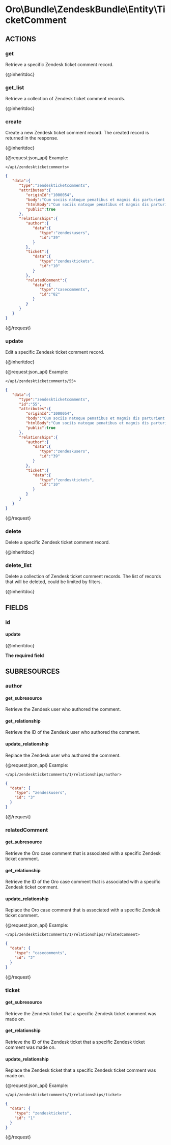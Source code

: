 # Oro\Bundle\ZendeskBundle\Entity\TicketComment

## ACTIONS  

### get

Retrieve a specific Zendesk ticket comment record.

{@inheritdoc}

### get_list

Retrieve a collection of Zendesk ticket comment records.

{@inheritdoc}

### create

Create a new Zendesk ticket comment record.
The created record is returned in the response.

{@inheritdoc}

{@request:json_api}
Example:

`</api/zendeskticketcomments>`

```JSON
{  
   "data":{  
      "type":"zendeskticketcomments",
      "attributes":{  
         "originId":"1000054",
         "body":"Cum sociis natoque penatibus et magnis dis parturient montes, nascetur ridiculus mus.",
         "htmlBody":"Cum sociis natoque penatibus et magnis dis parturient montes, nascetur ridiculus mus.",
         "public":true
      },
      "relationships":{  
         "author":{  
            "data":{  
               "type":"zendeskusers",
               "id":"39"
            }
         },
         "ticket":{  
            "data":{  
               "type":"zendesktickets",
               "id":"10"
            }
         },
         "relatedComment":{  
            "data":{  
               "type":"casecomments",
               "id":"82"
            }
         }
      }
   }
}
```
{@/request}

### update

Edit a specific Zendesk ticket comment record.

{@inheritdoc}

{@request:json_api}
Example:

`</api/zendeskticketcomments/55>`

```JSON
{  
   "data":{  
      "type":"zendeskticketcomments",
      "id":"55",
      "attributes":{  
         "originId":"1000054",
         "body":"Cum sociis natoque penatibus et magnis dis parturient montes, nascetur ridiculus mus.",
         "htmlBody":"Cum sociis natoque penatibus et magnis dis parturient montes, nascetur ridiculus mus.",
         "public":true
      },
      "relationships":{  
         "author":{  
            "data":{  
               "type":"zendeskusers",
               "id":"39"
            }
         },
         "ticket":{  
            "data":{  
               "type":"zendesktickets",
               "id":"10"
            }
         }
      }
   }
}
```
{@/request}

### delete

Delete a specific Zendesk ticket comment record.

{@inheritdoc}

### delete_list

Delete a collection of Zendesk ticket comment records.
The list of records that will be deleted, could be limited by filters.

{@inheritdoc}

## FIELDS

### id

#### update

{@inheritdoc}

**The required field**

## SUBRESOURCES

### author

#### get_subresource

Retrieve the Zendesk user who authored the comment.

#### get_relationship

Retrieve the ID of the Zendesk user who authored the comment.

#### update_relationship

Replace the Zendesk user who authored the comment.

{@request:json_api}
Example:

`</api/zendeskticketcomments/1/relationships/author>`

```JSON
{
  "data": {
    "type": "zendeskusers",
    "id": "3"
  }
}
```
{@/request}

### relatedComment

#### get_subresource

Retrieve the Oro case comment that is associated with a specific Zendesk ticket comment. 

#### get_relationship

Retrieve the ID of the Oro case comment that is associated with a specific Zendesk ticket comment. 

#### update_relationship

Replace the Oro case comment that is associated with a specific Zendesk ticket comment.

{@request:json_api}
Example:

`</api/zendeskticketcomments/1/relationships/relatedComment>`

```JSON
{
  "data": {
    "type": "casecomments",
    "id": "2"
  }
}
```
{@/request}

### ticket

#### get_subresource

Retrieve the Zendesk ticket that a specific Zendesk ticket comment was made on.

#### get_relationship

Retrieve the ID of the Zendesk ticket that a specific Zendesk ticket comment was made on.

#### update_relationship

Replace the Zendesk ticket that a specific Zendesk ticket comment was made on.

{@request:json_api}
Example:

`</api/zendeskticketcomments/1/relationships/ticket>`

```JSON
{
  "data": {
    "type": "zendesktickets",
    "id": "1"
  }
}
```
{@/request}
